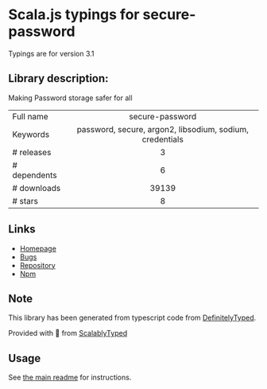 
# Scala.js typings for secure-password

Typings are for version 3.1

## Library description:
Making Password storage safer for all

|                    |                 |
| ------------------ | :-------------: |
| Full name          | secure-password |
| Keywords           | password, secure, argon2, libsodium, sodium, credentials |
| # releases         | 3 |
| # dependents       | 6 |
| # downloads        | 39139 |
| # stars            | 8 |

## Links
- [Homepage](https://github.com/emilbayes/secure-password#readme)
- [Bugs](https://github.com/emilbayes/secure-password/issues)
- [Repository](https://github.com/emilbayes/secure-password)
- [Npm](https://www.npmjs.com/package/secure-password)
    


## Note
This library has been generated from typescript code from [DefinitelyTyped](https://definitelytyped.org).

Provided with :purple_heart: from [ScalablyTyped](https://github.com/oyvindberg/ScalablyTyped)

## Usage
See [the main readme](../../readme.md) for instructions.


